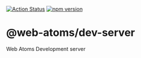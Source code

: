 [![Action Status](https://github.com/neurospeech/@web-atoms/dev-server/workflows/Build/badge.svg)](https://github.com/neurospeech/@web-atoms/dev-server/actions) [![npm version](https://badge.fury.io/js/@web-atoms/dev-server.svg)](https://badge.fury.io/js/@web-atoms/dev-server)
# @web-atoms/dev-server
Web Atoms Development server
